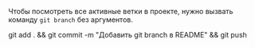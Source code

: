 Чтобы посмотреть все активные ветки в проекте, нужно вызвать команду `git branch` без аргументов. 

<p>git add . && git commit -m "Добавить git branch в README" && git push</p> 